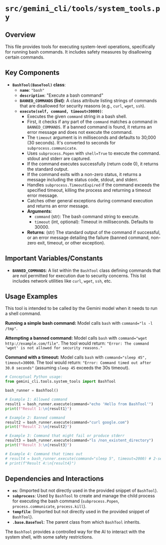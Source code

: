 # `src/gemini_cli/tools/system_tools.py`

## Overview

This file provides tools for executing system-level operations, specifically for running bash commands. It includes safety measures by disallowing certain commands.

## Key Components

-   **`BashTool(BaseTool)` class**:
    -   **`name`**: `"bash"`
    -   **`description`**: "Execute a bash command"
    -   **`BANNED_COMMANDS` (list)**: A class attribute listing strings of commands that are disallowed for security reasons (e.g., `curl`, `wget`, `ssh`).
    -   **`execute(self, command, timeout=30000)`**:
        *   Executes the given `command` string in a bash shell.
        *   First, it checks if any part of the `command` matches a command in `BANNED_COMMANDS`. If a banned command is found, it returns an error message and does not execute the command.
        *   The `timeout` argument is in milliseconds and defaults to 30,000 (30 seconds). It's converted to seconds for `subprocess.communicate`.
        *   Uses `subprocess.Popen` with `shell=True` to execute the command. stdout and stderr are captured.
        *   If the command executes successfully (return code 0), it returns the standard output.
        *   If the command exits with a non-zero status, it returns a message including the status code, stdout, and stderr.
        *   Handles `subprocess.TimeoutExpired` if the command exceeds the specified timeout, killing the process and returning a timeout error message.
        *   Catches other general exceptions during command execution and returns an error message.
        *   **Arguments**:
            *   `command` (str): The bash command string to execute.
            *   `timeout` (int, optional): Timeout in milliseconds. Defaults to 30000.
        *   **Returns**: (str) The standard output of the command if successful, or an error message detailing the failure (banned command, non-zero exit, timeout, or other exception).

## Important Variables/Constants

-   **`BANNED_COMMANDS`**: A list within the `BashTool` class defining commands that are not permitted for execution due to security concerns. This list includes network utilities like `curl`, `wget`, `ssh`, etc.

## Usage Examples

This tool is intended to be called by the Gemini model when it needs to run a shell command.

**Running a simple bash command:**
Model calls `bash` with `command="ls -l /tmp"`.

**Attempting a banned command:**
Model calls `bash` with `command="wget http://example.com/file"`.
The tool would return: `"Error: The command 'wget' is not allowed for security reasons."`

**Command with a timeout:**
Model calls `bash` with `command="sleep 45", timeout=30000`.
The tool would return: `"Error: Command timed out after 30.0 seconds"` (assuming `sleep 45` exceeds the 30s timeout).

```python
# Conceptual Python usage:
from gemini_cli.tools.system_tools import BashTool

bash_runner = BashTool()

# Example 1: Allowed command
result1 = bash_runner.execute(command="echo 'Hello from BashTool'")
print(f"Result 1:\n{result1}")

# Example 2: Banned command
result2 = bash_runner.execute(command="curl google.com")
print(f"Result 2:\n{result2}")

# Example 3: Command that might fail or produce stderr
result3 = bash_runner.execute(command="ls /non_existent_directory")
print(f"Result 3:\n{result3}")

# Example 4: Command that times out
# result4 = bash_runner.execute(command="sleep 5", timeout=2000) # 2-second timeout
# print(f"Result 4:\n{result4}")
```

## Dependencies and Interactions

-   **`os`**: (Imported but not directly used in the provided snippet of `BashTool`).
-   **`subprocess`**: Used by `BashTool` to create and manage the child process for executing the bash command (`subprocess.Popen`, `process.communicate`, `process.kill`).
-   **`tempfile`**: (Imported but not directly used in the provided snippet of `BashTool`).
-   **`.base.BaseTool`**: The parent class from which `BashTool` inherits.

The `BashTool` provides a controlled way for the AI to interact with the system shell, with some safety restrictions.
